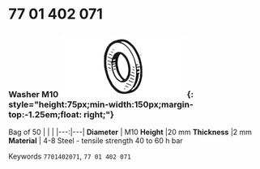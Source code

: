 # 77 01 402 071

### Washer M10 ![](../assets/images/parts/washer.png){: style="height:75px;min-width:150px;margin-top:-1.25em;float: right;"}

Bag of 50
|   |   |
|---:|---|
**Diameter** | M10
**Height** |20 mm
**Thickness** |2 mm
**Material** | 4-8 Steel - tensile strength 40 to 60 h bar

Keywords `7701402071`, `77 01 402 071`
